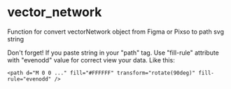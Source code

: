 # vector_network
Function for convert vectorNetwork object from Figma or Pixso to path svg string

Don't forget! If you paste string in your "path" tag. Use "fill-rule" attribute with "evenodd" value for correct view your data.
Like this: 
```
<path d="М 0 0 ..." fill="#FFFFFF" transform="rotate(90deg)" fill-rule="evenodd" />
```
